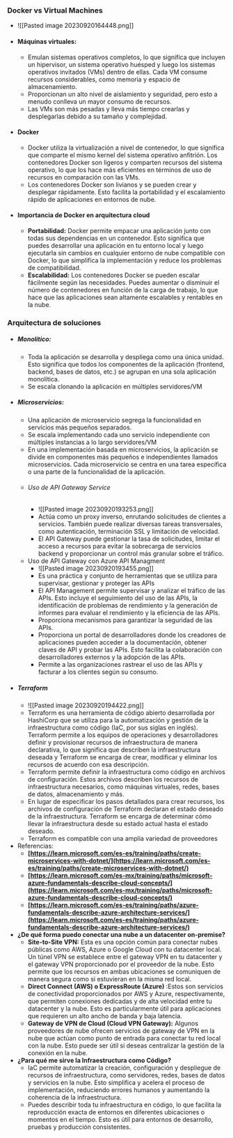 ### Docker vs Virtual Machines

- ![[Pasted image 20230920164448.png]]
- #### Máquinas virtuales:
	- Emulan sistemas operativos completos, lo que significa que incluyen un hipervisor, un sistema operativo huésped y luego los sistemas operativos invitados (VMs) dentro de ellas. Cada VM consume recursos considerables, como memoria y espacio de almacenamiento.
	- Proporcionan un alto nivel de aislamiento y seguridad, pero esto a menudo conlleva un mayor consumo de recursos.
	- Las VMs son más pesadas y lleva más tiempo crearlas y desplegarlas debido a su tamaño y complejidad.
- #### Docker
	- Docker utiliza la virtualización a nivel de contenedor, lo que significa que comparte el mismo kernel del sistema operativo anfitrión. Los contenedores Docker son ligeros y comparten recursos del sistema operativo, lo que los hace más eficientes en términos de uso de recursos en comparación con las VMs.
	- Los contenedores Docker son livianos y se pueden crear y desplegar rápidamente. Esto facilita la portabilidad y el escalamiento rápido de aplicaciones en entornos de nube.
- #### Importancia de Docker en arquitectura cloud
	- **Portabilidad:** Docker permite empacar una aplicación junto con todas sus dependencias en un contenedor. Esto significa que puedes desarrollar una aplicación en tu entorno local y luego ejecutarla sin cambios en cualquier entorno de nube compatible con Docker, lo que simplifica la implementación y reduce los problemas de compatibilidad.
	- **Escalabilidad:** Los contenedores Docker se pueden escalar fácilmente según las necesidades. Puedes aumentar o disminuir el número de contenedores en función de la carga de trabajo, lo que hace que las aplicaciones sean altamente escalables y rentables en la nube.
### Arquitectura de soluciones
- ##### Monolítico:
	- Toda la aplicación se desarrolla y despliega como una única unidad. Esto significa que todos los componentes de la aplicación (frontend, backend, bases de datos, etc.) se agrupan en una sola aplicación monolítica.
	- Se escala clonando la aplicación en múltiples servidores/VM
- ##### Microservicios:
	- Una aplicación de microservicio segrega la funcionalidad en servicios más pequeños separados.
	- Se escala implementando cada uno servicio independiente con múltiples instancias a lo largo servidores/VM
	- En una implementación basada en microservicios, la aplicación se divide en componentes más pequeños e independientes llamados microservicios. Cada microservicio se centra en una tarea específica o una parte de la funcionalidad de la aplicación.
	- ###### Uso de API Gateway Service
		- ![[Pasted image 20230920193253.png]]
		- Actúa como un proxy inverso, enrutando solicitudes de clientes a servicios. También puede realizar diversas tareas transversales, como autenticación, terminación SSL y limitación de velocidad.
		- El API Gateway puede gestionar la tasa de solicitudes, limitar el acceso a recursos para evitar la sobrecarga de servicios backend y proporcionar un control más granular sobre el tráfico.
	- Uso de API Gateway con Azure API Managment
		- ![[Pasted image 20230920193455.png]]
		- Es una práctica y conjunto de herramientas que se utiliza para supervisar, gestionar y proteger las APIs
		- El API Management permite supervisar y analizar el tráfico de las APIs. Esto incluye el seguimiento del uso de las APIs, la identificación de problemas de rendimiento y la generación de informes para evaluar el rendimiento y la eficiencia de las APIs.
		- Proporciona mecanismos para garantizar la seguridad de las APIs.
		- Proporciona un portal de desarrolladores donde los creadores de aplicaciones pueden acceder a la documentación, obtener claves de API y probar las APIs. Esto facilita la colaboración con desarrolladores externos y la adopción de las APIs.
		- Permite a las organizaciones rastrear el uso de las APIs y facturar a los clientes según su consumo.
- ##### Terraform
	- ![[Pasted image 20230920194422.png]]
	- Terraform es una herramienta de código abierto desarrollada por HashiCorp que se utiliza para la automatización y gestión de la infraestructura como código (IaC, por sus siglas en inglés). Terraform permite a los equipos de operaciones y desarrolladores definir y provisionar recursos de infraestructura de manera declarativa, lo que significa que describen la infraestructura deseada y Terraform se encarga de crear, modificar y eliminar los recursos de acuerdo con esa descripción.
	- Terraform permite definir la infraestructura como código en archivos de configuración. Estos archivos describen los recursos de infraestructura necesarios, como máquinas virtuales, redes, bases de datos, almacenamiento y más.
	- En lugar de especificar los pasos detallados para crear recursos, los archivos de configuración de Terraform declaran el estado deseado de la infraestructura. Terraform se encarga de determinar cómo llevar la infraestructura desde su estado actual hasta el estado deseado.
	- Terraform es compatible con una amplia variedad de proveedores
- Referencias:
	- **[https://learn.microsoft.com/es-es/training/paths/create-microservices-with-dotnet/](https://learn.microsoft.com/es-es/training/paths/create-microservices-with-dotnet/)**
	- **[https://learn.microsoft.com/es-mx/training/paths/microsoft-azure-fundamentals-describe-cloud-concepts/](https://learn.microsoft.com/es-mx/training/paths/microsoft-azure-fundamentals-describe-cloud-concepts/)**
	- **[https://learn.microsoft.com/es-es/training/paths/azure-fundamentals-describe-azure-architecture-services/](https://learn.microsoft.com/es-es/training/paths/azure-fundamentals-describe-azure-architecture-services/)**
- **¿De qué forma puedo conectar una nube a un datacenter on-premise?**
	- **Site-to-Site VPN:** Esta es una opción común para conectar nubes públicas como AWS, Azure o Google Cloud con tu datacenter local. Un túnel VPN se establece entre el gateway VPN en tu datacenter y el gateway VPN proporcionado por el proveedor de la nube. Esto permite que los recursos en ambas ubicaciones se comuniquen de manera segura como si estuvieran en la misma red local.
	- **Direct Connect (AWS) o ExpressRoute (Azure)** :Estos son servicios de conectividad proporcionados por AWS y Azure, respectivamente, que permiten conexiones dedicadas y de alta velocidad entre tu datacenter y la nube. Esto es particularmente útil para aplicaciones que requieren un alto ancho de banda y baja latencia.
	- **Gateway de VPN de Cloud (Cloud VPN Gateway):** Algunos proveedores de nube ofrecen servicios de gateway de VPN en la nube que actúan como punto de entrada para conectar tu red local con la nube. Esto puede ser útil si deseas centralizar la gestión de la conexión en la nube.
- **¿Para qué me sirve la Infraestructura como Código?**
	- IaC permite automatizar la creación, configuración y despliegue de recursos de infraestructura, como servidores, redes, bases de datos y servicios en la nube. Esto simplifica y acelera el proceso de implementación, reduciendo errores humanos y aumentando la coherencia de la infraestructura.
	 - Puedes describir toda tu infraestructura en código, lo que facilita la reproducción exacta de entornos en diferentes ubicaciones o momentos en el tiempo. Esto es útil para entornos de desarrollo, pruebas y producción consistentes.